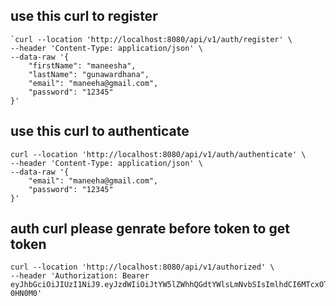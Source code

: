 ## use this curl to register

```
`curl --location 'http://localhost:8080/api/v1/auth/register' \
--header 'Content-Type: application/json' \
--data-raw '{
    "firstName": "maneesha",
    "lastName": "gunawardhana",
    "email": "maneeha@gmail.com",
    "password": "12345"
}'
```

## use this curl to authenticate

```
curl --location 'http://localhost:8080/api/v1/auth/authenticate' \
--header 'Content-Type: application/json' \
--data-raw '{
    "email": "maneeha@gmail.com",
    "password": "12345"
}'
```

## auth curl please genrate before token to get token

```
curl --location 'http://localhost:8080/api/v1/authorized' \
--header 'Authorization: Bearer eyJhbGciOiJIUzI1NiJ9.eyJzdWIiOiJtYW5lZWhhQGdtYWlsLmNvbSIsImlhdCI6MTcxOTMxMzUxNSwiZXhwIjoxNzE5MzE0OTU1fQ.GDrDsbbpwq2Q29nWFFsrWdTP8j7xqmIzsm1a-0HN0M0'
```
